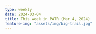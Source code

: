 ```yaml
---
type: weekly
date: 2024-03-04
title: This week in PATR (Mar 4, 2024)
feature-img: "assets/img/big-trail.jpg"
---
```



